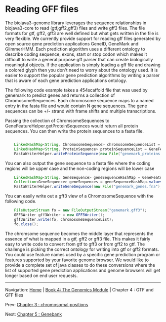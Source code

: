 Reading GFF files
=================

The biojava3-genome library leverages the sequence relationships in biojava3-core to read (gtf,gff2,gff3) files and
write gff3 files. The file formats for gtf, gff2, gff3 are well defined but what gets written in the file is very
flexible. We currently provide support for reading gff files generated by open source gene prediction applications
GeneID, GeneMark and GlimmerHMM. Each prediction algorithm uses a different ontology to describe coding sequence,
exons, start or stop codon which makes it difficult to write a general purpose gff parser that can create biologically
meaningful objects. If the application is simply loading a gff file and drawing a colored glyph then you don't need to
worry about the ontology used. It is easier to support the popular gene prediction algorithms by writing a parser that
is aware of each gene prediction applications ontology.


The following code example takes a 454scaffold file that was used by genemark to predict genes and returns a
collection of ChromosomeSequences. Each chromosome sequence maps to a named entry in the fasta file and would
contain N gene sequences. The gene sequences can be +/- strand with frame shifts and multiple transcriptions.

Passing the collection of ChromsomeSequences to GeneFeatureHelper.getProteinSequences would return all protein
sequences. You can then write the protein sequences to a fasta file.

```java

    LinkedHashMap<String, ChromosomeSequence> chromosomeSequenceList = GeneFeatureHelper.loadFastaAddGeneFeaturesFromGeneMarkGTF(new File("454Scaffolds.fna"), new File("genemark_hmm.gtf"));
    LinkedHashMap<String, ProteinSequence> proteinSequenceList = GeneFeatureHelper.getProteinSequences(chromosomeSequenceList.values());
    FastaWriterHelper.writeProteinSequence(new File("genemark_proteins.faa"), proteinSequenceList.values());
```

You can also output the gene sequence to a fasta file where the coding regions will be upper case and the non-coding regions will be lower case

```java
    LinkedHashMap<String, GeneSequence> geneSequenceHashMap = GeneFeatureHelper.getGeneSequences(chromosomeSequenceList.values());
    Collection<GeneSequence> geneSequences = geneSequenceHashMap.values();
    FastaWriterHelper.writeGeneSequence(new File("genemark_genes.fna"), geneSequences, true);

```

You can easily write out a gff3 view of a ChromosomeSequence with the following code.

```java
    FileOutputStream fo = new FileOutputStream("genemark.gff3");
    GFF3Writer gff3Writer = new GFF3Writer();
    gff3Writer.write(fo, chromosomeSequenceList);
    fo.close();
```

The chromsome sequence becomes the middle layer that represents the essence of what is mapped in a gtf, gff2 or
gff3 file. This makes it fairly easy to write code to convert from gtf to gff3 or from gff2 to gtf. The challenge
is picking the correct ontology for writing into gtf or gff2 formats. You could use feature names used by a
specific gene prediction program or features supported by your favorite genome browser. We would like to provide a
complete set of java classes to do these conversions where the list of supported gene prediction applications and
genome browsers will get longer based on end user requests.


[footer]: # (Automatically generated footer. Don't edit below here.)

---

Navigation:
[Home](../README.md)
| [Book 4: The Genomics Module](README.md)
| Chapter 4 : GTF and GFF files

Prev: [Chapter 3 : chromosomal positions](chromosomeposition.md)

Next: [Chapter 5 : Genebank](genebank.md)
